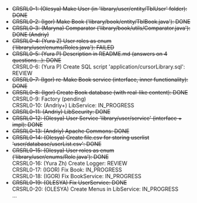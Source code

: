 * ~~CRSRL0-1: (Olesya) Make User (in 'library/user/entity/TblUser' folder): DONE~~ <br />
* ~~CRSRL0-2: (Igor) Make Book ('library/book/entity/TblBook.java'): DONE~~ <br />
* ~~CRSRL0-3: (Maryna) Comparator ('library/book/utils/Comparator.java'): DONE (Andriy)~~ <br />
* ~~CRSRL0-4: (Yura Z) User roles as enum ('library/user/enums/Roles.java'): FAILED~~ <br />
* ~~CRSRL0-5: (Yura P) Description in README.md (answers on 4 questions...): DONE~~ <br />
CRSRL0-6: (Yura P) Create SQL script 'application/cursorLibrary.sql': REVIEW <br />
* ~~CRSRL0-7: (Igor) re-Make Book service (interface, inner functionality): DONE~~ <br />
* ~~CRSRL0-8: (Igor) Create Book database (with real-like content): DONE~~ <br />
CRSRL0-9: Factory (pending) <br />
CRSRL0-10: (Andriy+) LibService: IN_PROGRESS <br />
* ~~CRSRL0-11: (Andriy) LibSecurity: DONE~~ <br />
* ~~CRSRL0-12: (Olesya) User Service 'library/user/service' (interface + impl): DONE~~ <br />
* ~~CRSRL0-13: (Andriy) Apache Commons: DONE <br />~~
* ~~CRSRL0-14: (Olesya) Create file.csv for storing userlist 'user/database/userList.csv': DONE~~ <br />
* ~~CRSRL0-15: (Olesya) User roles as enum ('library/user/enums/Role.java'): DONE~~ <br />
CRSRL0-16: (Yura Zh) Create Logger: REVIEW <br />
CRSRL0-17: (IGOR) Fix Book: IN_PROGRESS <br />
CRSRL0-18: (IGOR) Fix BookService: IN_PROGRESS <br />
* ~~CRSRL0-19: (OLESYA) Fix UserService: DONE~~ <br />
CRSRL0-20: (OLESYA) Create Menus in LibService: IN_PROGRESS <br />
...